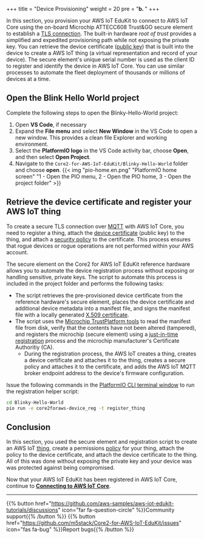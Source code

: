 +++
title = "Device Provisioning"
weight = 20
pre = "<b>b. </b>"
+++

In this section, you provision your AWS IoT EduKit to connect to AWS IoT Core using the on-board Microchip ATTECC608 Trust&GO secure element to establish a [TLS connection](https://docs.aws.amazon.com/iot/latest/developerguide/transport-security.html). The built-in hardware *root of trust* provides a simplified and expedited provisioning path while not exposing the private key. You can retrieve the device certificate ([public key](https://en.wikipedia.org/wiki/Public-key_cryptography)) that is built into the device to create a AWS IoT thing (a virtual representation and record of your device). The secure element's unique serial number is used as the client ID to register and identify the device in AWS IoT Core. You can use similar processes to automate the fleet deployment of thousands or millions of devices at a time.

## Open the Blink Hello World project
Complete the following steps to open the  Blinky-Hello-World project: 
1. Open **VS Code**, if necessary
1. Expand the **File menu** and select **New Window** in the VS Code to open a new window. This provides a clean file Explorer and working environment.
1. Select the **PlatformIO logo** in the VS Code activity bar, choose **Open**, and then select **Open Project**.
1. Navigate to the `Core2-for-AWS-IoT-EduKit/Blinky-Hello-World` folder and choose **open**.
{{< img "pio-home.en.png" "PlatformIO home screen" "1 - Open the PIO menu, 2 - Open the PIO home, 3 - Open the project folder" >}}

## Retrieve the device certificate and register your AWS IoT thing
To create a secure TLS connection over [MQTT](https://docs.aws.amazon.com/iot/latest/developerguide/mqtt.html) with AWS IoT Core, you need to register a thing, attach the [device certificate](https://docs.aws.amazon.com/iot/latest/developerguide/register-device-cert.html) (public key) to the thing, and attach a [security policy](https://docs.aws.amazon.com/iot/latest/developerguide/iot-policies.html) to the certificate. This process ensures that rogue devices or rogue operations are not performed within your AWS account.

The secure element on the Core2 for AWS IoT EduKit reference hardware allows you to automate the device registration process without exposing or handling sensitive, private keys. The script to automate this process is included in the project folder and performs the following tasks:
* The script retrieves the pre-provisioned device certificate from the reference hardware's secure element, places the device certificate and additional device metadata into a manifest file, and signs the manifest file with a locally generated [X.509 certificate](https://docs.aws.amazon.com/iot/latest/developerguide/x509-client-certs.html#x509-client-cert-basics). 
* The script uses the [Microchip TrustPlatform tools](https://github.com/MicrochipTech/cryptoauth_trustplatform_designsuite) to read the manifest file from disk, verify that the contents have not been altered (tampered), and registers the microchip (secure element) using a [just-in-time registration](https://aws.amazon.com/blogs/iot/just-in-time-registration-of-device-certificates-on-aws-iot/) process and the microchip manufacturer's Certificate Authoritiy (CA).
    * During the registration process, the AWS IoT creates a thing, creates a device certificate and attaches it to the thing, creates a secure policy and attaches it to the certificate, and adds the AWS IoT MQTT broker endpoint address to the device's firmware configuration. 

Issue the following commands in the [PlatformIO CLI terminal window](prerequisites.html#open-the-platformio-cli-terminal-window) to run the registration helper script:

```bash
cd Blinky-Hello-World
pio run -e core2foraws-device_reg -t register_thing
```

## Conclusion
In this section, you used the secure element and registration script to create an AWS IoT [thing](https://docs.aws.amazon.com/iot/latest/developerguide/thing-registry.html), create a permissions [policy](https://docs.aws.amazon.com/iot/latest/developerguide/thing-policy-variables.html) for your thing, attach the policy to the device certificate, and attach the device certificate to the thing. All of this was done without exposing the private key and your device was was protected against being compromised.

Now that your AWS IoT EduKit has been registered in AWS IoT Core, continue to [**Connecting to AWS IoT Core**](connecting-to-aws.html).

---
{{% button href="https://github.com/aws-samples/aws-iot-edukit-tutorials/discussions" icon="far fa-question-circle" %}}Community support{{% /button %}} {{% button href="https://github.com/m5stack/Core2-for-AWS-IoT-EduKit/issues" icon="fas fa-bug" %}}Report bugs{{% /button %}}